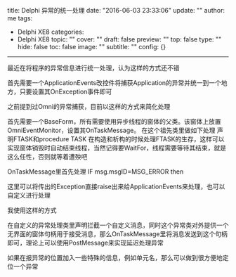 title: Delphi 异常的统一处理
date: "2016-06-03 23:33:06"
update: ""
author: me
tags:
- Delphi XE8
categories:
- Delphi XE8
topic: ""
cover: ""
draft: false
preview: ""
top: false
type: ""
hide: false
toc: false
image: ""
subtitle: ""
config: {}


---



最近在将程序的异常信息进行统一处理，认为这样的方式还不错

首先需要一个ApplicationEvents改控件将捕获Application的异常并统一到一个地方，只要设置其OnException事件即可

之前提到过Omni的异常捕获，目前以这样的方式来简化处理

首先需要一个BaseForm，所有需要使用异步线程的窗体的父类。该窗体上放置OmniEventMonitor，设置其OnTaskMessage。
在这个祖先类里做如下处理
声明FTASK和procedure TASK
在构造和析构的时候处理FTASK的生存，这样可以实现窗体销毁时自动结束线程，当然记得要WaitFor，线程需要等待其结束，就是这么任性，否则就等着遭殃吧

OnTaskMessage里首先处理
IF msg.msgID=MSG_ERROR then

这里可以将传出的Exception直接raise出来给ApplicationEvents来处理，也可以自定义进行处理

我使用这样的方式

在自定义的异常处理类里声明拦截一个自定义消息，同时这个异常类对外提供一个无界面的窗体句柄用于接受消息，那么OnTaskMessage里将消息发送到这个句柄即可，理论上可以使用PostMessage来实现延迟处理异常

如果在报异常的位置加入一些特殊的信息，例如单元名，那么可以做到很方便地定位一个异常
